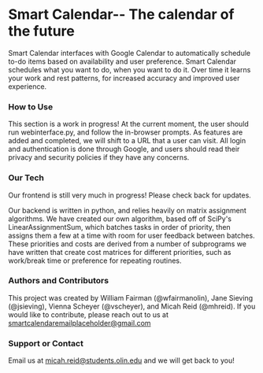 # Smart Calendar-- The calendar of the future
Smart Calendar interfaces with Google Calendar to automatically schedule to-do items based on availability and user preference. Smart Calendar schedules what you want to do, when you want to do it. Over time it learns your work and rest patterns, for increased accuracy and improved user experience.
### How to Use
This section is a work in progress! At the current moment, the user should run webinterface.py, and follow the in-browser prompts. As features are added and completed, we will shift to a URL that a user can visit. All login and authentication is done through Google, and users should read their privacy and security policies if they have any concerns.
### Our Tech
Our frontend is still very much in progress! Please check back for updates.

Our backend is written in python, and relies heavily on matrix assignment algorithms. We have created our own algorithm, based off of SciPy's LinearAssignmentSum, which batches tasks in order of priority, then assigns them a few at a time with room for user feedback between batches. These priorities and costs are derived from a number of subprograms we have written that create cost matrices for different priorities, such as work/break time or preference for repeating routines. 

### Authors and Contributors
This project was created by William Fairman (@wfairmanolin), Jane Sieving (@jsieving), Vienna Scheyer (@vscheyer), and Micah Reid (@mhreid). If you would like to contribute, please reach out to us at smartcalendaremailplaceholder@gmail.com
### Support or Contact
Email us at micah.reid@students.olin.edu and we will get back to you!
